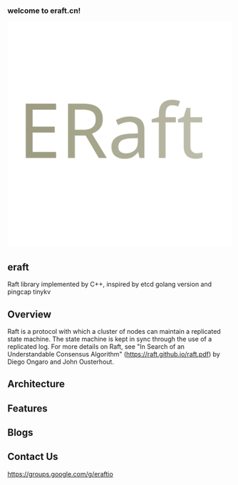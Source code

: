 ### welcome to eraft.cn!

![logo](eraft_logo_150_100.svg)

## eraft
Raft library implemented by C++, inspired by etcd golang version and pingcap tinykv

## Overview
Raft is a protocol with which a cluster of nodes can maintain a replicated state machine. The state machine is kept in sync through the use of a replicated log. For more details on Raft, see "In Search of an Understandable Consensus Algorithm" (https://raft.github.io/raft.pdf) by Diego Ongaro and John Ousterhout.

## Architecture

## Features

## Blogs

## Contact Us
https://groups.google.com/g/eraftio

